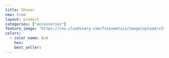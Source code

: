 ```yaml
---
title: Shaver
new: true
layout: product
categories: ["accessories"]
feature_image: 'https://res.cloudinary.com/fscosmetics/image/upload/v1590161467/shaver.jpg'
colors:
  - color_name: N/A
    hex:
    best_seller:
---
```



